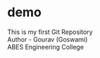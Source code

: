 # demo
This is my first Git Repository
<br>
Author - Gourav (Goswami)
<br>
ABES Engineering College
